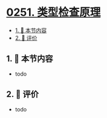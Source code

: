 # [0251. 类型检查原理](https://github.com/tnotesjs/TNotes.typescript/tree/main/notes/0251.%20%E7%B1%BB%E5%9E%8B%E6%A3%80%E6%9F%A5%E5%8E%9F%E7%90%86)

<!-- region:toc -->

- [1. 🎯 本节内容](#1--本节内容)
- [2. 🫧 评价](#2--评价)

<!-- endregion:toc -->

## 1. 🎯 本节内容

- todo

## 2. 🫧 评价

- todo
